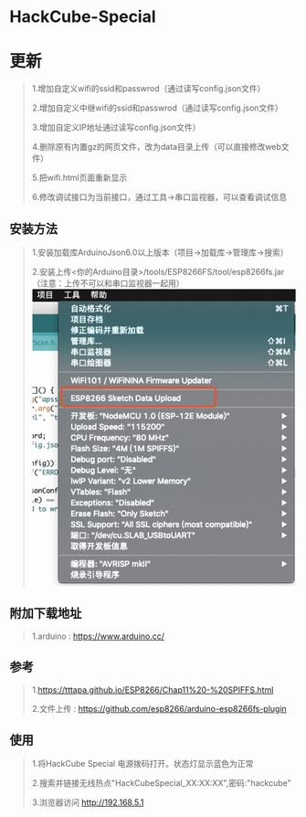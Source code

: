 
#  HackCube-Special

#  更新
> 1.增加自定义wifi的ssid和passwrod（通过读写config.json文件）
>
> 2.增加自定义中继wifi的ssid和passwrod（通过读写config.json文件）
>
> 3.增加自定义IP地址通过读写config.json文件）
>
> 4.删除原有内置gz的网页文件，改为data目录上传（可以直接修改web文件）
>
> 5.把wifi.html页面重新显示
>
> 6.修改调试接口为当前接口，通过工具->串口监视器，可以查看调试信息

## 安装方法

> 1.安装加载库ArduinoJson6.0以上版本（项目->加载库->管理库->搜索）
>
> 2.安装上传<你的Arduino目录>/tools/ESP8266FS/tool/esp8266fs.jar（注意：上传不可以和串口监视器一起用）
>![Screenshot](upload.jpg)
> 
> 
## 附加下载地址
> 1.arduino : https://www.arduino.cc/
>

## 参考
> 1.https://tttapa.github.io/ESP8266/Chap11%20-%20SPIFFS.html
>
> 2.文件上传 : https://github.com/esp8266/arduino-esp8266fs-plugin

##  使用
> 1.将HackCube Special 电源拨码打开。状态灯显示蓝色为正常
>
>  2.搜索并链接无线热点"HackCubeSpecial_XX:XX:XX",密码:"hackcube"
>
>  3.浏览器访问 http://192.168.5.1
> 


